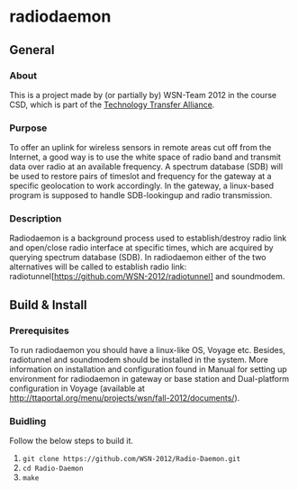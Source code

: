 # radiodaemon

## General
### About
This is a project made by (or partially by) WSN-Team 2012 in the course CSD, which is part of the [Technology Transfer Alliance](http://ttaportal.org/).

### Purpose
To offer an uplink for wireless sensors in remote areas cut off from the Internet, a good way is to use the white space of radio band and transmit data over radio at an available frequency. A spectrum database (SDB) will be used to restore pairs of timeslot and frequency for the gateway at a specific geolocation to work accordingly.
In the gateway, a linux-based program is supposed to handle SDB-lookingup and radio transmission.

### Description
Radiodaemon is a background process used to establish/destroy radio link and open/close radio interface at specific times, which are acquired by querying spectrum database (SDB). In radiodaemon either of the two alternatives will be called to establish radio link: radiotunnel[https://github.com/WSN-2012/radiotunnel] and soundmodem.

## Build & Install
### Prerequisites
To run radiodaemon you should have a linux-like OS, Voyage etc. Besides, radiotunnel and soundmodem should be installed in the system. More information on installation and configuration found in Manual for setting up environment for radiodaemon in gateway or base station and Dual-platform configuration in Voyage (available at http://ttaportal.org/menu/projects/wsn/fall-2012/documents/).

### Buidling
Follow the below steps to build it.

1.  `git clone https://github.com/WSN-2012/Radio-Daemon.git`
2.  `cd Radio-Daemon`
3.  `make`
